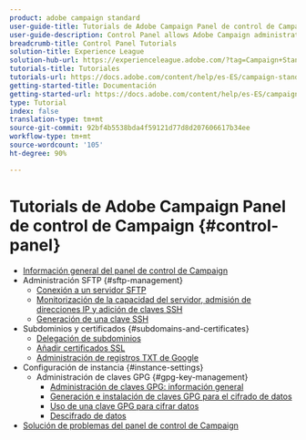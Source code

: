 ```yaml
---
product: adobe campaign standard
user-guide-title: Tutorials de Adobe Campaign Panel de control de Campaign
user-guide-description: Control Panel allows Adobe Campaign administrators to monitor key assets and perform administrative tasks, such as managing the SFTP storage by instance or allow list IP addresses.
breadcrumb-title: Control Panel Tutorials
solution-title: Experience League
solution-hub-url: https://experienceleague.adobe.com/?tag=Campaign+Standard#recommended/solutions/campaign
tutorials-title: Tutoriales
tutorials-url: https://docs.adobe.com/content/help/es-ES/campaign-standard-learn/tutorials/overview.html
getting-started-title: Documentación
getting-started-url: https://docs.adobe.com/content/help/es-ES/campaign-standard/using/campaign-standard-home.html
type: Tutorial
index: false
translation-type: tm+mt
source-git-commit: 92bf4b5538bda4f59121d77d8d207606617b34ee
workflow-type: tm+mt
source-wordcount: '105'
ht-degree: 90%

---
```



# Tutorials de Adobe Campaign Panel de control de Campaign {#control-panel}

+ [Información general del panel de control de Campaign](/help/control-panel-tutorials/control-panel-overview.md)
+ Administración SFTP {#sftp-management}
   + [Conexión a un servidor SFTP](/help/control-panel-tutorials/sftp-management/connect-to-sftp-server.md)
   + [Monitorización de la capacidad del servidor, admisión de direcciones IP y adición de claves SSH](/help/control-panel-tutorials/sftp-management/monitoring-server-capacity-allow-listing-adding-ssh-key.md)
   + [Generación de una clave SSH](/help/control-panel-tutorials/sftp-management/generate-ssh-key.md)
+ Subdominios y certificados {#subdomains-and-certificates}
   + [Delegación de subdominios](/help/control-panel-tutorials/subdomains-and-certificates/subdomain-delegation.md)
   + [Añadir certificados SSL](/help/control-panel-tutorials/subdomains-and-certificates/adding-ssl-certificates.md)
   + [Administración de registros TXT de Google](/help/control-panel-tutorials/subdomains-and-certificates/google-txt-record-management.md)
+ Configuración de instancia {#instance-settings}
   + Administración de claves GPG {#gpg-key-management}
      + [Administración de claves GPG: información general](/help/control-panel-tutorials/instance-settings/gpg-key-management/gpg-key-management-overview.md)
      + [Generación e instalación de claves GPG para el cifrado de datos](/help/control-panel-tutorials/instance-settings/gpg-key-management/generating-and-installing-gpg-keys-for-data-encryption.md)
      + [Uso de una clave GPG para cifrar datos](/help/control-panel-tutorials/instance-settings/gpg-key-management/using-a-gpg-key-to-encrypt-data.md)
      + [Descifrado de datos](/help/control-panel-tutorials/instance-settings/gpg-key-management/decrypting-data.md)
+ [Solución de problemas del panel de control de Campaign](/help/control-panel-tutorials/trouble-shooting.md)